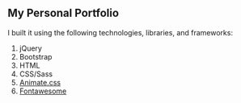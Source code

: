 ## My Personal Portfolio

I built it using the following technologies, libraries, and frameworks:

1. jQuery
2. Bootstrap
3. HTML
4. CSS/Sass
5. [Animate.css](https://daneden.github.io/animate.css/)
6. [Fontawesome](http://fontawesome.io/)
